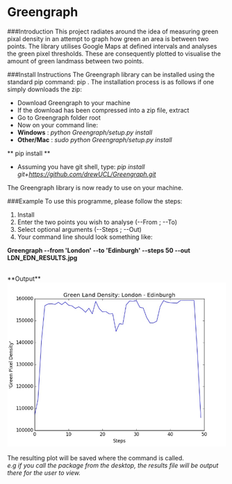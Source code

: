 Greengraph
=============================================

###Introduction
This project radiates around the idea of measuring green pixal density in an attempt to graph how green an area is between two points. The library utilises Google Maps at defined intervals and analyses the green pixel thresholds. These are consequently plotted to visualise the amount of green landmass between two points. 

###Install Instructions
The Greengraph library can be installed using the standard pip command: pip <library>. The installation process is as follows if one simply downloads the zip:
- Download Greengraph to your machine
- If the download has been compressed into a zip file, extract
- Go to Greengraph folder root
- Now on your command line:
- **Windows**    : *python Greengraph/setup.py install*
- **Other/Mac**  : *sudo python Greengraph/setup.py install*

** pip install **
- Assuming you have git shell, type: 
*pip install git+https://github.com/drewUCL/Greengraph.git*

The Greengraph library is now ready to use on your machine.

###Example
To use this programme, please follow the steps:

1. Install
2. Enter the two points you wish to analyse (--From ; --To)
3. Select optional arguments (--Steps ; --Out)
4. Your command line should look something like: 

**Greengraph --from 'London' --to 'Edinburgh' --steps 50 --out LDN_EDN_RESULTS.jpg**

<br>
**Output**
<br>
<center>
<img src="https://raw.githubusercontent.com/drewUCL/Greengraph/master/Example%20Chart/LDN_EDN_RESULTS.jpg" alt="Result Output">
</center>

The resulting plot will be saved where the command is called. <br>
*e.g if you call the package from the desktop, the results file will be output there for the user to view.*